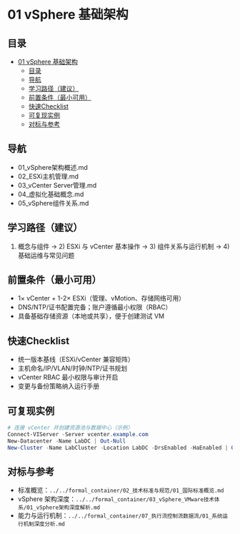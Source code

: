 # 01 vSphere 基础架构

## 目录

- [01 vSphere 基础架构](#01-vsphere-基础架构)
  - [目录](#目录)
  - [导航](#导航)
  - [学习路径（建议）](#学习路径建议)
  - [前置条件（最小可用）](#前置条件最小可用)
  - [快速Checklist](#快速checklist)
  - [可复现实例](#可复现实例)
  - [对标与参考](#对标与参考)

## 导航

- 01_vSphere架构概述.md
- 02_ESXi主机管理.md
- 03_vCenter Server管理.md
- 04_虚拟化基础概念.md
- 05_vSphere组件关系.md

## 学习路径（建议）

1) 概念与组件 → 2) ESXi 与 vCenter 基本操作 → 3) 组件关系与运行机制 → 4) 基础运维与常见问题

## 前置条件（最小可用）

- 1× vCenter + 1-2× ESXi（管理、vMotion、存储网络可用）
- DNS/NTP/证书配置完备；账户遵循最小权限（RBAC）
- 具备基础存储资源（本地或共享），便于创建测试 VM

## 快速Checklist

- 统一版本基线（ESXi/vCenter 兼容矩阵）
- 主机命名/IP/VLAN/时钟/NTP/证书规划
- vCenter RBAC 最小权限与审计开启
- 变更与备份策略纳入运行手册

## 可复现实例

```powershell
# 连接 vCenter 并创建资源池与数据中心（示例）
Connect-VIServer -Server vcenter.example.com
New-Datacenter -Name LabDC | Out-Null
New-Cluster -Name LabCluster -Location LabDC -DrsEnabled -HaEnabled | Out-Null
```

## 对标与参考

- 标准概览：`../../formal_container/02_技术标准与规范/01_国际标准概览.md`
- vSphere 架构深度：`../../formal_container/03_vSphere_VMware技术体系/01_vSphere架构深度解析.md`
- 能力与运行机制：`../../formal_container/07_执行流控制流数据流/01_系统运行机制深度分析.md`
